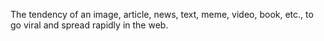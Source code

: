 The tendency of an image, article, news, text, meme, video, book, etc., to go viral and spread rapidly in the web.